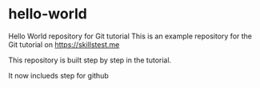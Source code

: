 # hello-world
Hello World repository for Git tutorial
This is an example repository for the Git tutorial on https://skillstest.me


This repository is built step by step in the tutorial.

It now inclueds step for github
